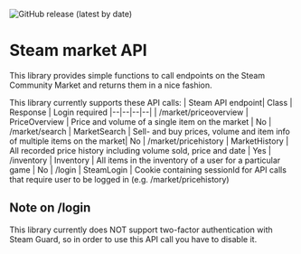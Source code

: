![GitHub release (latest by date)](https://img.shields.io/github/v/release/multicus/steam-market-api)

# Steam market API
This library provides simple functions to call endpoints on the Steam Community Market and returns them in a nice fashion.

This library currently supports these API calls:
| Steam API endpoint| Class | Response | Login required
|--|--|--|--|
| /market/priceoverview | PriceOverview | Price and volume of a single item on the market | No
| /market/search | MarketSearch | Sell- and buy prices, volume and item info of multiple items on the market| No
| /market/pricehistory | MarketHistory | All recorded price history including volume sold, price and date | Yes
| /inventory | Inventory | All items in the inventory of a user for a particular game | No
| /login | SteamLogin | Cookie containing sessionId for API calls that require user to be logged in (e.g. /market/pricehistory)

## Note on /login
This library currently does NOT support two-factor authentication with Steam Guard, so in order to use this API call you have to disable it.

